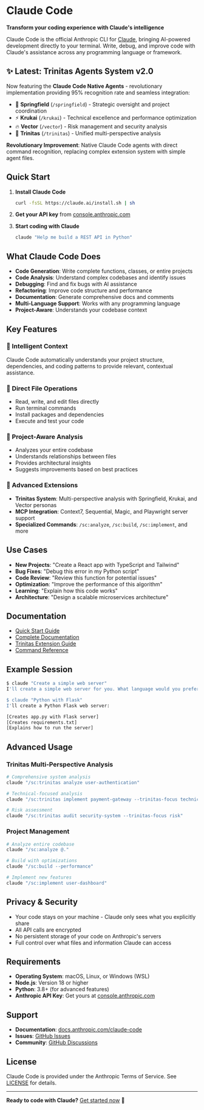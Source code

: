 # Claude Code

**Transform your coding experience with Claude's intelligence**

Claude Code is the official Anthropic CLI for [Claude](https://claude.ai), bringing AI-powered development directly to your terminal. Write, debug, and improve code with Claude's assistance across any programming language or framework.

## ✨ Latest: Trinitas Agents System v2.0

Now featuring the **Claude Code Native Agents** - revolutionary implementation providing 95% recognition rate and seamless integration:

- 🌸 **Springfield** (`/springfield`) - Strategic oversight and project coordination
- ⚡ **Krukai** (`/krukai`) - Technical excellence and performance optimization  
- 🔥 **Vector** (`/vector`) - Risk management and security analysis
- 🌟 **Trinitas** (`/trinitas`) - Unified multi-perspective analysis

**Revolutionary Improvement**: Native Claude Code agents with direct command recognition, replacing complex extension system with simple agent files.

## Quick Start

1. **Install Claude Code**
   ```bash
   curl -fsSL https://claude.ai/install.sh | sh
   ```

2. **Get your API key** from [console.anthropic.com](https://console.anthropic.com)

3. **Start coding with Claude**
   ```bash
   claude "Help me build a REST API in Python"
   ```

## What Claude Code Does

- **Code Generation**: Write complete functions, classes, or entire projects
- **Code Analysis**: Understand complex codebases and identify issues
- **Debugging**: Find and fix bugs with AI assistance
- **Refactoring**: Improve code structure and performance
- **Documentation**: Generate comprehensive docs and comments
- **Multi-Language Support**: Works with any programming language
- **Project-Aware**: Understands your codebase context

## Key Features

### 🧠 Intelligent Context
Claude Code automatically understands your project structure, dependencies, and coding patterns to provide relevant, contextual assistance.

### 🔧 Direct File Operations
- Read, write, and edit files directly
- Run terminal commands
- Install packages and dependencies
- Execute and test your code

### 🎯 Project-Aware Analysis
- Analyzes your entire codebase
- Understands relationships between files
- Provides architectural insights
- Suggests improvements based on best practices

### 🚀 Advanced Extensions
- **Trinitas System**: Multi-perspective analysis with Springfield, Krukai, and Vector personas
- **MCP Integration**: Context7, Sequential, Magic, and Playwright server support
- **Specialized Commands**: `/sc:analyze`, `/sc:build`, `/sc:implement`, and more

## Use Cases

- **New Projects**: "Create a React app with TypeScript and Tailwind"
- **Bug Fixes**: "Debug this error in my Python script"
- **Code Review**: "Review this function for potential issues"
- **Optimization**: "Improve the performance of this algorithm"
- **Learning**: "Explain how this code works"
- **Architecture**: "Design a scalable microservices architecture"

## Documentation

- [Quick Start Guide](https://docs.anthropic.com/en/docs/claude-code/quickstart)
- [Complete Documentation](https://docs.anthropic.com/en/docs/claude-code)
- [Trinitas Extension Guide](SuperClaude/Extensions/Trinitas/README.md)
- [Command Reference](https://docs.anthropic.com/en/docs/claude-code/cli-reference)

## Example Session

```bash
$ claude "Create a simple web server"
I'll create a simple web server for you. What language would you prefer?

$ claude "Python with Flask"
I'll create a Python Flask web server:

[Creates app.py with Flask server]
[Creates requirements.txt]
[Explains how to run the server]
```

## Advanced Usage

### Trinitas Multi-Perspective Analysis
```bash
# Comprehensive system analysis
claude "/sc:trinitas analyze user-authentication"

# Technical-focused analysis
claude "/sc:trinitas implement payment-gateway --trinitas-focus technical"

# Risk assessment
claude "/sc:trinitas audit security-system --trinitas-focus risk"
```

### Project Management
```bash
# Analyze entire codebase
claude "/sc:analyze @."

# Build with optimizations  
claude "/sc:build --performance"

# Implement new features
claude "/sc:implement user-dashboard"
```

## Privacy & Security

- Your code stays on your machine - Claude only sees what you explicitly share
- All API calls are encrypted
- No persistent storage of your code on Anthropic's servers
- Full control over what files and information Claude can access

## Requirements

- **Operating System**: macOS, Linux, or Windows (WSL)
- **Node.js**: Version 18 or higher
- **Python**: 3.8+ (for advanced features)
- **Anthropic API Key**: Get yours at [console.anthropic.com](https://console.anthropic.com)

## Support

- **Documentation**: [docs.anthropic.com/claude-code](https://docs.anthropic.com/en/docs/claude-code)
- **Issues**: [GitHub Issues](https://github.com/anthropics/claude-code/issues)
- **Community**: [GitHub Discussions](https://github.com/anthropics/claude-code/discussions)

## License

Claude Code is provided under the Anthropic Terms of Service. See [LICENSE](LICENSE.md) for details.

---

**Ready to code with Claude?** [Get started now](https://docs.anthropic.com/en/docs/claude-code/quickstart) 🚀